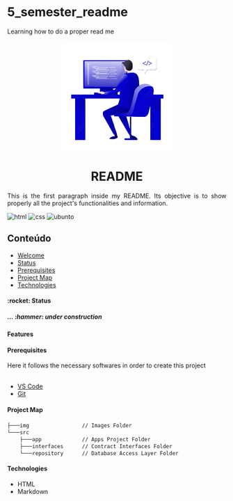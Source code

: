 # 5_semester_readme
Learning how to do a proper read me

<!--![romarinho](./img/olha_o_romarinho.png)-->

<p align="center" width="100%">
    <img width="50%" src="./img/programmer.png">
</p>

<!-- # Titulo
## Titulo
### Titulo
#### Titulo
##### Titulo
###### Titulo


<h1>Titulo</h1>
<h2>Titulo</h2>
<h3>Titulo</h3>
<h4>Titulo</h4>
<h5>Titulo</h5>
<h6>Titulo</h6>
<h7>Titulo</h7> -->


<h1 align="center">README</h1>

<p align="justify">This is the first paragraph inside my README. Its objective is to show properly all the project's functionalities and information. </p>

<!-- Para usar badges, entre nesse site
https://github.com/naereen/badges -->
![html](https://img.shields.io/badge/HTML5-E34F26?style=for-the-badge&logo=html5&logoColor=white)
![css](https://img.shields.io/badge/CSS3-1572B6?style=for-the-badge&logo=css3&logoColor=white)
![ubunto](https://img.shields.io/badge/Ubuntu-E95420?style=for-the-badge&logo=ubuntu&logoColor=white
)


<h2>Conteúdo</h2>  
<ul>
    <li><a href="#">Welcome</a></li>    
    <li><a href="#status">Status</a></li>
    <li><a href="#prerequisites">Prerequisites</a></li>
    <li><a href="#map">Project Map</a></li>
    <li><a href="#tech">Technologies</a></li>
</ul>

<!-- It could be places horizontally

 <p>
    <a href="#">Bem Vindo</a> | <a href="#">Bem Vindo</a> | <a href="#">Bem Vindo</a></li>
</p> -->

<p id="status"></p>

<h4>:rocket: Status</h4>

<h5>... :hammer: under construction</h5>


<h4>Features</h4>
<!-- <input type="checkbox" onclick="return false;" checked="checked"/> Standard documentation of README <br>
<input type="checkbox" onclick="return true;"checked="checked"/>Tips to adquire new badges -->
<p id="prerequisites"></p>
<h4>Prerequisites</h4>

Here it follows the necessary softwares in order to create this project
<br><br>
<ul>
    <li>
        <a href="https://code.visualstudio.com">VS Code</a>
    </li>
    <li>
        <a href="https://git-scm.com">Git</a>
    </li>
</ul>

<p id="map"></p>

#### Project Map

```
├───img                 // Images Folder
└───src                 
    ├───app             // Apps Project Folder 
    ├───interfaces      // Contract Interfaces Folder
    └───repository      // Database Access Layer Folder
```

<p id="tech"></p>
<h4>Technologies</h4>
<ul>
    <li>HTML
    </li>
    <li>Markdown
    </li>
</ul>